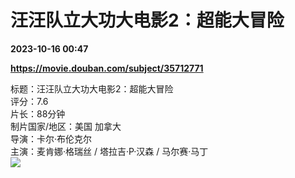 # 汪汪队立大功大电影2：超能大冒险

**2023-10-16 00:47**

**https://movie.douban.com/subject/35712771**

标题：汪汪队立大功大电影2：超能大冒险  
评分：7.6  
片长：88分钟  
制片国家/地区：美国 加拿大  
导演：卡尔·布伦克尔  
主演：麦肯娜·格瑞丝 / 塔拉吉·P·汉森 / 马尔赛·马丁  
![](https://img3.doubanio.com/view/photo/s_ratio_poster/public/p2897946307.jpg)